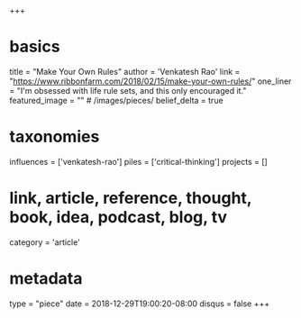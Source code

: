 +++
# basics
title     		 = "Make Your Own Rules"
author    		 = 'Venkatesh Rao'
link      		 = "https://www.ribbonfarm.com/2018/02/15/make-your-own-rules/"
one_liner 		 = "I'm obsessed with life rule sets, and this only encouraged it."
featured_image = "" # /images/pieces/
belief_delta	 = true

# taxonomies
influences		 = ['venkatesh-rao']
piles     		 = ['critical-thinking']
projects			 = []

# link, article, reference, thought, book, idea, podcast, blog, tv
category  		 = 'article'

# metadata
type	    		 = "piece"
date      		 = 2018-12-29T19:00:20-08:00
disqus    		 = false
+++

